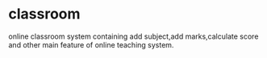 # classroom
online classroom system containing add subject,add marks,calculate score and other main feature of online teaching system.
